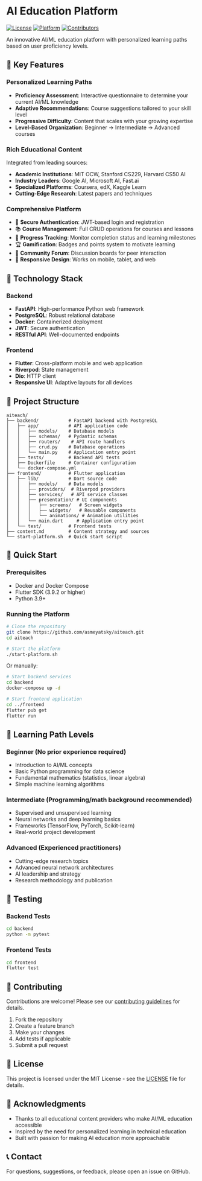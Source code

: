 # AI Education Platform

[![License](https://img.shields.io/badge/license-MIT-blue.svg)](LICENSE)
[![Platform](https://img.shields.io/badge/platform-Flutter%20%7C%20FastAPI-blue)](#)
[![Contributors](https://img.shields.io/github/contributors/asmeyatsky/aiteach)](https://github.com/asmeyatsky/aiteach/graphs/contributors)

An innovative AI/ML education platform with personalized learning paths based on user proficiency levels.

## 🌟 Key Features

### Personalized Learning Paths
- **Proficiency Assessment**: Interactive questionnaire to determine your current AI/ML knowledge
- **Adaptive Recommendations**: Course suggestions tailored to your skill level
- **Progressive Difficulty**: Content that scales with your growing expertise
- **Level-Based Organization**: Beginner → Intermediate → Advanced courses

### Rich Educational Content
Integrated from leading sources:
- **Academic Institutions**: MIT OCW, Stanford CS229, Harvard CS50 AI
- **Industry Leaders**: Google AI, Microsoft AI, Fast.ai
- **Specialized Platforms**: Coursera, edX, Kaggle Learn
- **Cutting-Edge Research**: Latest papers and techniques

### Comprehensive Platform
- 🔐 **Secure Authentication**: JWT-based login and registration
- 📚 **Course Management**: Full CRUD operations for courses and lessons
- 🎯 **Progress Tracking**: Monitor completion status and learning milestones
- 🏆 **Gamification**: Badges and points system to motivate learning
- 💬 **Community Forum**: Discussion boards for peer interaction
- 📱 **Responsive Design**: Works on mobile, tablet, and web

## 🚀 Technology Stack

### Backend
- **FastAPI**: High-performance Python web framework
- **PostgreSQL**: Robust relational database
- **Docker**: Containerized deployment
- **JWT**: Secure authentication
- **RESTful API**: Well-documented endpoints

### Frontend
- **Flutter**: Cross-platform mobile and web application
- **Riverpod**: State management
- **Dio**: HTTP client
- **Responsive UI**: Adaptive layouts for all devices

## 📁 Project Structure

```
aiteach/
├── backend/           # FastAPI backend with PostgreSQL
│   ├── app/           # API application code
│   │   ├── models/    # Database models
│   │   ├── schemas/   # Pydantic schemas
│   │   ├── routers/    # API route handlers
│   │   ├── crud.py    # Database operations
│   │   └── main.py    # Application entry point
│   ├── tests/         # Backend API tests
│   ├── Dockerfile     # Container configuration
│   └── docker-compose.yml
├── frontend/          # Flutter application
│   ├── lib/           # Dart source code
│   │   ├── models/    # Data models
│   │   ├── providers/  # Riverpod providers
│   │   ├── services/   # API service classes
│   │   ├── presentation/ # UI components
│   │   │   ├── screens/   # Screen widgets
│   │   │   ├── widgets/   # Reusable components
│   │   │   └── animations/ # Animation utilities
│   │   └── main.dart     # Application entry point
│   └── test/          # Frontend tests
├── content.md         # Content strategy and sources
└── start-platform.sh  # Quick start script
```

## 🏁 Quick Start

### Prerequisites
- Docker and Docker Compose
- Flutter SDK (3.9.2 or higher)
- Python 3.9+

### Running the Platform

```bash
# Clone the repository
git clone https://github.com/asmeyatsky/aiteach.git
cd aiteach

# Start the platform
./start-platform.sh
```

Or manually:

```bash
# Start backend services
cd backend
docker-compose up -d

# Start frontend application
cd ../frontend
flutter pub get
flutter run
```

## 🎯 Learning Path Levels

### Beginner (No prior experience required)
- Introduction to AI/ML concepts
- Basic Python programming for data science
- Fundamental mathematics (statistics, linear algebra)
- Simple machine learning algorithms

### Intermediate (Programming/math background recommended)
- Supervised and unsupervised learning
- Neural networks and deep learning basics
- Frameworks (TensorFlow, PyTorch, Scikit-learn)
- Real-world project development

### Advanced (Experienced practitioners)
- Cutting-edge research topics
- Advanced neural network architectures
- AI leadership and strategy
- Research methodology and publication

## 🧪 Testing

### Backend Tests
```bash
cd backend
python -m pytest
```

### Frontend Tests
```bash
cd frontend
flutter test
```

## 🤝 Contributing

Contributions are welcome! Please see our [contributing guidelines](CONTRIBUTING.md) for details.

1. Fork the repository
2. Create a feature branch
3. Make your changes
4. Add tests if applicable
5. Submit a pull request

## 📄 License

This project is licensed under the MIT License - see the [LICENSE](LICENSE) file for details.

## 🙏 Acknowledgments

- Thanks to all educational content providers who make AI/ML education accessible
- Inspired by the need for personalized learning in technical education
- Built with passion for making AI education more approachable

## 📞 Contact

For questions, suggestions, or feedback, please open an issue on GitHub.